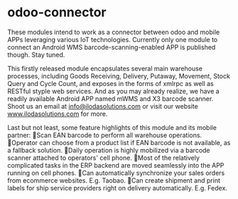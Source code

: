 # odoo-connector
These modules intend to work as a connector between odoo and mobile APPs leveraging various IoT technologies. Currently only one module to connect an Android WMS barcode-scanning-enabled APP is published though. Stay tuned.

This firstly released module encapsulates several main warehouse processes, including Goods Receiving, Delivery, Putaway, Movement, Stock Query and Cycle Count, and exposes in the forms of xmlrpc as well as RESTful styple web services. And as you may already realize, we have a readily available Android APP named mWMS and X3 barcode scanner. Shoot us an email at info@ilodasolutions.com or visit our website www.ilodasolutions.com for more.

Last but not least, some feature highlights of this module and its mobile partner:
Scan EAN barcode to perform all warehouse operations.
Operator can choose from a product list if EAN barcode is not available, as a fallback solution.
Daily operation is highly mobilized via a barcode scanner attached to operators' cell phone.
Most of the relatively complicated tasks in the ERP backend are moved seamlessly into the APP running on cell phones.
Can automatically synchronize your sales orders from ecommerce websites. E.g. Taobao.
Can create shipment and print labels for ship service providers right on delivery automatically. E.g. Fedex.
